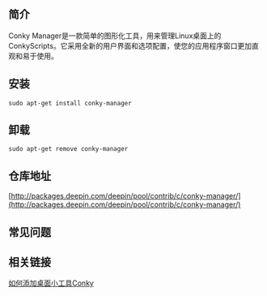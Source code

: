 ## 简介

Conky Manager是一款简单的图形化工具，用来管理Linux桌面上的ConkyScripts。它采用全新的用户界面和选项配置，使您的应用程序窗口更加直观和易于使用。

## 安装

`sudo apt-get install conky-manager`

## 卸载

`sudo apt-get remove conky-manager`

## 仓库地址

[http://packages.deepin.com/deepin/pool/contrib/c/conky-manager/](http://packages.deepin.com/deepin/pool/contrib/c/conky-manager/)


## 常见问题


## 相关链接

[如何添加桌面小工具Conky](https://bbs.deepin.org/forum.php?mod=viewthread&tid=42752)